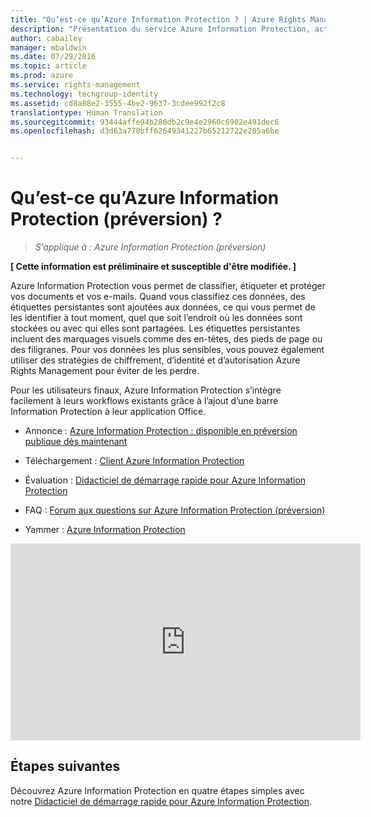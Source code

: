 ```yaml
---
title: "Qu’est-ce qu’Azure Information Protection ? | Azure Rights Management"
description: "Présentation du service Azure Information Protection, actuellement en préversion."
author: cabailey
manager: mbaldwin
ms.date: 07/29/2016
ms.topic: article
ms.prod: azure
ms.service: rights-management
ms.technology: techgroup-identity
ms.assetid: cd8a88e2-3555-4be2-9637-3cdee992f2c8
translationtype: Human Translation
ms.sourcegitcommit: 93444affe94b280db2c9e4e2960c6902e491dec6
ms.openlocfilehash: d3d63a778bff62649341227b65212722e285a6be


---
```


# Qu’est-ce qu’Azure Information Protection (préversion) ?

>*S’applique à : Azure Information Protection (préversion)*

**[ Cette information est préliminaire et susceptible d'être modifiée. ]**

Azure Information Protection vous permet de classifier, étiqueter et protéger vos documents et vos e-mails. Quand vous classifiez ces données, des étiquettes persistantes sont ajoutées aux données, ce qui vous permet de les identifier à tout moment, quel que soit l’endroit où les données sont stockées ou avec qui elles sont partagées. Les étiquettes persistantes incluent des marquages visuels comme des en-têtes, des pieds de page ou des filigranes. Pour vos données les plus sensibles, vous pouvez également utiliser des stratégies de chiffrement, d’identité et d’autorisation Azure Rights Management pour éviter de les perdre. 

Pour les utilisateurs finaux, Azure Information Protection s’intègre facilement à leurs workflows existants grâce à l’ajout d’une barre Information Protection à leur application Office. 

- Annonce : [Azure Information Protection : disponible en préversion publique dès maintenant](https://blogs.technet.microsoft.com/enterprisemobility/2016/07/12/azure-information-protection-public-preview-available-now/)

- Téléchargement : [Client Azure Information Protection](https://www.microsoft.com/en-us/download/details.aspx?id=53018)

- Évaluation : [Didacticiel de démarrage rapide pour Azure Information Protection](infoprotect-quick-start-tutorial.md) 

- FAQ : [Forum aux questions sur Azure Information Protection (préversion)](faq.md)

- Yammer : [Azure Information Protection](https://www.yammer.com/askipteam/#/threads/inGroup?type=in_group&feedId=8652489&view=all)


<iframe width="560" height="315" src="https://www.youtube.com/embed/N9Ip0m6d3G0" frameborder="0" allowfullscreen></iframe>

## Étapes suivantes

Découvrez Azure Information Protection en quatre étapes simples avec notre [Didacticiel de démarrage rapide pour Azure Information Protection](infoprotect-quick-start-tutorial.md).


<!--HONumber=Jul16_HO5-->


